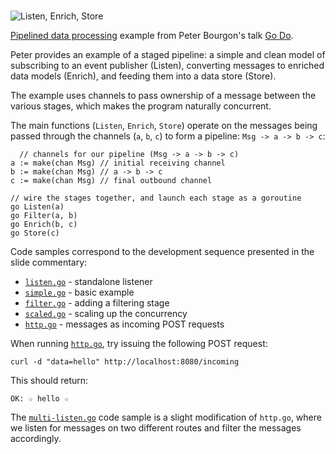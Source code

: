 # 

![Listen, Enrich, Store](schematic.png)

[Pipelined data processing](http://peter.bourgon.org/go-do/#24) example from Peter Bourgon's talk [Go Do](http://peter.bourgon.org/go-do).

Peter provides an example of a staged pipeline: a simple and clean model of subscribing to an event publisher (Listen), converting messages to enriched data models (Enrich), and feeding them into a data store (Store).

The example uses channels to pass ownership of a message between the various stages, which makes the program naturally concurrent.

The main functions (`Listen`, `Enrich`, `Store`) operate on the messages being passed through the channels (`a`, `b`, `c`) to form a pipeline: `Msg -> a -> b -> c`:

	  // channels for our pipeline (Msg -> a -> b -> c)
    a := make(chan Msg) // initial receiving channel
    b := make(chan Msg) // a -> b -> c
    c := make(chan Msg) // final outbound channel

    // wire the stages together, and launch each stage as a goroutine
    go Listen(a)
    go Filter(a, b)
    go Enrich(b, c)
    go Store(c)

Code samples correspond to the development sequence presented in the slide commentary:

* [`listen.go`](http://peter.bourgon.org/go-do/#25) - standalone listener 
* [`simple.go`](http://peter.bourgon.org/go-do/#26) - basic example
* [`filter.go`](http://peter.bourgon.org/go-do/#29) - adding a filtering stage
* [`scaled.go`](http://peter.bourgon.org/go-do/#31) - scaling up the
  concurrency
* [`http.go`](http://peter.bourgon.org/go-do/#32) - messages as incoming POST
  requests

When running [`http.go`](http.go), try issuing the following POST request:

    curl -d "data=hello" http://localhost:8080/incoming

This should return:

    OK: ☆ hello ☆

The [`multi-listen.go`](multi-listen.go) code sample is a slight modification
of `http.go`, where we listen for messages on two different routes and filter the messages
accordingly.
